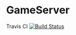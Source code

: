 # GameServer

Travis CI [![Build Status](https://travis-ci.org/CircleYu/GameServer.svg?branch=master)](https://travis-ci.org/CircleYu/GameServer)
